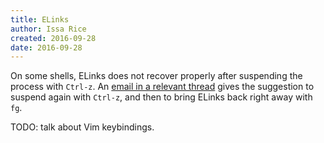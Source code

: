 ```yaml
---
title: ELinks
author: Issa Rice
created: 2016-09-28
date: 2016-09-28
---
```


On some shells, ELinks does not recover properly after suspending the process
with `Ctrl-z`.
An [email in a relevant thread][email] gives the suggestion to suspend again
with `Ctrl-z`, and then to bring ELinks back right away with `fg`.

TODO: talk about Vim keybindings.

[email]: https://bugs.debian.org/cgi-bin/bugreport.cgi?bug=337159#10
